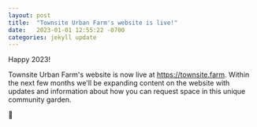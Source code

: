 ```yaml
---
layout: post
title:  "Townsite Urban Farm's website is live!"
date:   2023-01-01 12:55:22 -0700
categories: jekyll update
---
```


Happy 2023!

Townsite Urban Farm's website is now live at https://townsite.farm.
Within the next few months we'll be expanding content on the website with updates and information about how you can request space in this unique community garden.

🌱
